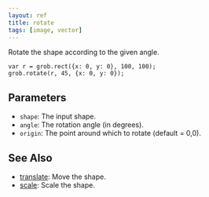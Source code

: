 ```yaml
---
layout: ref
title: rotate
tags: [image, vector]
---
```

Rotate the shape according to the given angle.

    var r = grob.rect({x: 0, y: 0}, 100, 100);
    grob.rotate(r, 45, {x: 0, y: 0});

## Parameters
- `shape`: The input shape.
- `angle`: The rotation angle (in degrees).
- `origin`: The point around which to rotate (default = 0,0).

## See Also
- [translate](/ref/translate.html): Move the shape.
- [scale](/ref/scale.html): Scale the shape.
